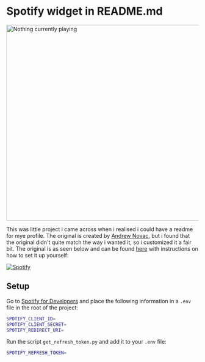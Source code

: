 # Spotify widget in README.md

<img title="Go to my spotify" src="https://spotify-readme-sivertutne.vercel.app/api/spotify" alt="Nothing currently playing" width="512" />

This was little project i came across when i realised i could have a readme for mye profile. The original is created by [Andrew Novac](https://github.com/novatorem), but i found that the original didn't quite match the way i wanted it, so i customized it a fair bit. The original is as seen below and can be found [here](https://github.com/novatorem/novatorem) with instructions on how to set it up yourself:

[![Spotify](https://novatorem.vercel.app/api/spotify)](https://open.spotify.com/user/omnitenebris)

## Setup

Go to [Spotify for Developers](https://developer.spotify.com/dashboard/applications) and place the following information in a `.env` file in the root of the project:
```sh
SPOTIFY_CLIENT_ID=
SPOTIFY_CLIENT_SECRET=
SPOTIFY_REDIRECT_URI=
```

Run the script `get_refresh_token.py` and add it to your `.env` file:
```sh
SPOTIFY_REFRESH_TOKEN=
```